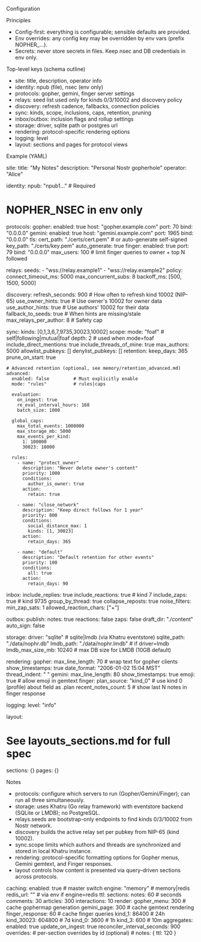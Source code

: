 Configuration

Principles
- Config-first: everything is configurable; sensible defaults are provided.
- Env overrides: any config key may be overridden by env vars (prefix NOPHER_...).
- Secrets: never store secrets in files. Keep nsec and DB credentials in env only.

Top-level keys (schema outline)
- site: title, description, operator info
- identity: npub (file), nsec (env only)
- protocols: gopher, gemini, finger server settings
- relays: seed list used only for kinds 0/3/10002 and discovery policy
- discovery: refresh cadence, fallbacks, connection policies
- sync: kinds, scope, inclusions, caps, retention, pruning
- inbox/outbox: inclusion flags and rollup settings
- storage: driver, sqlite path or postgres url
- rendering: protocol-specific rendering options
- logging: level
- layout: sections and pages for protocol views

Example (YAML)

site:
  title: "My Notes"
  description: "Personal Nostr gopherhole"
  operator: "Alice"

identity:
  npub: "npub1..."           # Required
  # NOPHER_NSEC in env only

protocols:
  gopher:
    enabled: true
    host: "gopher.example.com"
    port: 70
    bind: "0.0.0.0"
  gemini:
    enabled: true
    host: "gemini.example.com"
    port: 1965
    bind: "0.0.0.0"
    tls:
      cert_path: "./certs/cert.pem"  # or auto-generate self-signed
      key_path: "./certs/key.pem"
      auto_generate: true
  finger:
    enabled: true
    port: 79
    bind: "0.0.0.0"
    max_users: 100               # limit finger queries to owner + top N followed

relays:
  seeds:
    - "wss://relay.example1"
    - "wss://relay.example2"
  policy:
    connect_timeout_ms: 5000
    max_concurrent_subs: 8
    backoff_ms: [500, 1500, 5000]

discovery:
  refresh_seconds: 900        # How often to refresh kind 10002 (NIP-65)
  use_owner_hints: true       # Use owner's 10002 for owner data
  use_author_hints: true      # Use authors' 10002 for their data
  fallback_to_seeds: true     # When hints are missing/stale
  max_relays_per_author: 8    # Safety cap

sync:
  kinds: [0,1,3,6,7,9735,30023,10002]
  scope:
    mode: "foaf"             # self|following|mutual|foaf
    depth: 2                  # used when mode=foaf
    include_direct_mentions: true
    include_threads_of_mine: true
    max_authors: 5000
    allowlist_pubkeys: []
    denylist_pubkeys: []
  retention:
    keep_days: 365
    prune_on_start: true

    # Advanced retention (optional, see memory/retention_advanced.md)
    advanced:
      enabled: false         # Must explicitly enable
      mode: "rules"          # rules|caps

      evaluation:
        on_ingest: true
        re_eval_interval_hours: 168
        batch_size: 1000

      global_caps:
        max_total_events: 1000000
        max_storage_mb: 5000
        max_events_per_kind:
          1: 100000
          30023: 10000

      rules:
        - name: "protect_owner"
          description: "Never delete owner's content"
          priority: 1000
          conditions:
            author_is_owner: true
          action:
            retain: true

        - name: "close_network"
          description: "Keep direct follows for 1 year"
          priority: 800
          conditions:
            social_distance_max: 1
            kinds: [1, 30023]
          action:
            retain_days: 365

        - name: "default"
          description: "Default retention for other events"
          priority: 100
          conditions:
            all: true
          action:
            retain_days: 90

inbox:
  include_replies: true
  include_reactions: true     # kind 7
  include_zaps: true          # kind 9735
  group_by_thread: true
  collapse_reposts: true
  noise_filters:
    min_zap_sats: 1
    allowed_reaction_chars: ["+"]

outbox:
  publish:
    notes: true
    reactions: false
    zaps: false
  draft_dir: "./content"
  auto_sign: false

storage:
  driver: "sqlite"           # sqlite|lmdb (via Khatru eventstore)
  sqlite_path: "./data/nophr.db"
  lmdb_path: "./data/nophr.lmdb"  # if driver=lmdb
  lmdb_max_size_mb: 10240    # max DB size for LMDB (10GB default)

rendering:
  gopher:
    max_line_length: 70        # wrap text for gopher clients
    show_timestamps: true
    date_format: "2006-01-02 15:04 MST"
    thread_indent: "  "
  gemini:
    max_line_length: 80
    show_timestamps: true
    emoji: true                # allow emoji in gemtext
  finger:
    plan_source: "kind_0"      # use kind 0 (profile) about field as .plan
    recent_notes_count: 5      # show last N notes in finger response

logging:
  level: "info"

layout:
  # See layouts_sections.md for full spec
  sections: {}
  pages: {}

Notes
- protocols: configure which servers to run (Gopher/Gemini/Finger); can run all three simultaneously.
- storage: uses Khatru (Go relay framework) with eventstore backend (SQLite or LMDB); no PostgreSQL.
- relays.seeds are bootstrap-only endpoints to find kinds 0/3/10002 from Nostr network.
- discovery builds the active relay set per pubkey from NIP-65 (kind 10002).
- sync.scope limits which authors and threads are synchronized and stored in local Khatru instance.
- rendering: protocol-specific formatting options for Gopher menus, Gemini gemtext, and Finger responses.
- layout controls how content is presented via query-driven sections across protocols.

caching:
  enabled: true                 # master switch
  engine: "memory"             # memory|redis
  redis_url: ""               # via env if engine=redis
  ttl:
    sections:
      notes: 60                 # seconds
      comments: 30
      articles: 300
      interactions: 10
    render:
      gopher_menu: 300          # cache gophermap generation
      gemini_page: 300          # cache gemtext rendering
      finger_response: 60       # cache finger queries
      kind_1: 86400             # 24h
      kind_30023: 604800        # 7d
      kind_0: 3600              # 1h
      kind_3: 600               # 10m
  aggregates:
    enabled: true
    update_on_ingest: true
    reconciler_interval_seconds: 900
  overrides:
    # per-section overrides by id (optional)
    # notes: { ttl: 120 }
